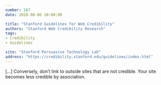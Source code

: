 ```yaml
---
number: 167
date: 2018-08-06 10:00:00

title: "Stanford Guidelines for Web Credibility"
authors: "Stanford Web Credibility Research"
tags:
- Credibility
- Guidelines

site: "Stanford Persuasive Technology Lab"
address: "https://credibility.stanford.edu/guidelines/index.html"
---
```


[…] Conversely, don’t link to outside sites that are not credible. Your site becomes less credible by association.
